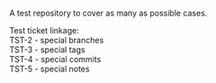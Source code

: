 A test repository to cover as many as possible cases.

Test ticket linkage:  
TST-2 - special branches  
TST-3 - special tags  
TST-4 - special commits  
TST-5 - special notes
